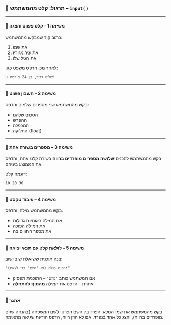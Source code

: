 ### 📘 תרגול: קלט מהמשתמש – `input()`

---

#### 🧪 משימה 1 – קלט פשוט והצגה

כתוב קוד שמבקש מהמשתמש:

1. את שמו
2. את עיר מגוריו
3. את הגיל שלו

לאחר מכן הדפס משפט כגון:

```
שלום דביר, בן 24 מ־רמת גן!
```

---

#### 🧪 משימה 2 – חשבון פשוט

בקש מהמשתמש שני מספרים שלמים והדפס:

* הסכום שלהם
* ההפרש
* המכפלה
* החלוקה (float)

---

#### 🧪 משימה 3 – מספרים בשורה אחת

בקש מהמשתמש להכניס **שלושה מספרים מופרדים ברווח** בשורת קלט אחת, והדפס את הממוצע ביניהם.

דוגמה קלט:

```
10 20 30
```

---

#### 🧪 משימה 4 – עיבוד טקסט

בקש מהמשתמש מילה, והדפס:

* את המילה באותיות גדולות
* את המילה הפוכה
* את מספר התווים בה

---

#### 🧪 משימה 5 – לולאת קלט עם תנאי יציאה

בנה תוכנית ששואלת שוב ושוב:

```text
"הכנס מילה (או 'סיום' כדי לצאת):"
```

* אם המשתמש כותב `'סיום'` – התוכנית תפסיק
* אחרת – הדפס את המילה **מהסוף להתחלה**

---

#### 🧠 אתגר

בקש מהמשתמש את שמו המלא.
הפרד בין השם הפרטי לשם המשפחה (בהנחה שהם מופרדים ברווח), והצג כל אחד בנפרד.
אם לא הוזן רווח, הדפס הודעת שגיאה מתאימה.
